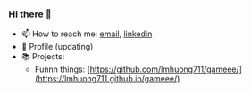 ### Hi there 👋

- 📫 How to reach me: [email](lmhuong711@gmail.com/), [linkedin](https://www.linkedin.com/in/lmhuong711/)
- :dog: Profile (updating)
- :books: Projects:
  + Funnn things: [https://github.com/lmhuong711/gameee/](https://lmhuong711.github.io/gameee/)

<!--
**lmhuong711/lmhuong711** is a ✨ _special_ ✨ repository because its `README.md` (this file) appears on your GitHub profile.

Here are some ideas to get you started:

- 🔭 I’m currently working on ...
- 🌱 I’m currently learning ...
- 👯 I’m looking to collaborate on ...
- 🤔 I’m looking for help with ...
- 💬 Ask me about ...
- 😄 Pronouns: ...
- ⚡ Fun fact: ...
-->
